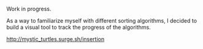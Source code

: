Work in progress.

As a way to familiarize myself with different sorting algorithms, I decided to build a visual tool to track the progress of the algorithms.

http://mystic_turtles.surge.sh/insertion